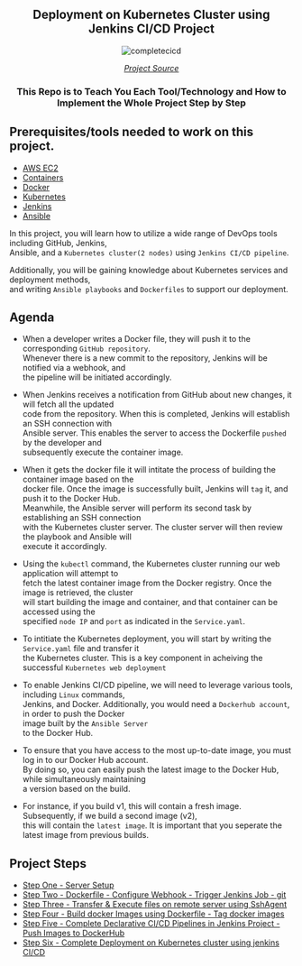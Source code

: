 <div align="center">

## Deployment on Kubernetes Cluster using Jenkins CI/CD Project

![completecicd](https://user-images.githubusercontent.com/109822667/234435363-3324cf3c-f48c-40cb-b389-cc0a6d8546ff.png)

[*Project Source*](https://www.udemy.com/course/valaxy-devops/)

### This Repo is to Teach You Each Tool/Technology and How to Implement the Whole Project Step by Step 

</div>

## Prerequisites/tools needed to work on this project. 
 
- [AWS EC2](https://docs.aws.amazon.com/AWSEC2/latest/UserGuide/concepts.html)
- [Containers](https://www.redhat.com/en/topics/containers/whats-a-linux-container)
- [Docker](https://docs.docker.com/get-started/overview/)
- [Kubernetes](https://kubernetes.io/)
- [Jenkins](https://www.jenkins.io/doc/tutorials/)
- [Ansible](https://docs.ansible.com/ansible/latest/getting_started/index.html)

In this project, you will learn how to utilize a wide range of DevOps tools including GitHub, Jenkins, <br> Ansible, and a `Kubernetes cluster(2 nodes)` using `Jenkins CI/CD pipeline`. <br>

Additionally, you will be gaining knowledge about Kubernetes services and deployment methods, <br> and writing `Ansible playbooks` and `Dockerfiles` to support our deployment.

## Agenda 

 - When a developer writes a Docker file, they will push it to the corresponding `GitHub repository`. <br> Whenever there is a new commit to the repository, Jenkins will be notified via a webhook, and <br> the pipeline will be initiated accordingly.

 - When Jenkins receives a notification from GitHub about new changes, it will fetch all the
  updated <br> code from the repository. When this is completed, Jenkins will establish an SSH connection with <br> Ansible server. This enables the server to access the Dockerfile `pushed` by the developer and <br> subsequently execute  the container image.

 - When it gets the docker file it will intitate the process of building the container image based on the <br> docker file. Once the image is successfully built, Jenkins will
  `tag` it, and push it to the Docker Hub. <br> Meanwhile, the Ansible
  server will perform its second task by establishing an SSH connection <br> with the Kubernetes cluster server. The cluster server will then review the playbook and Ansible will <br> execute it accordingly.

 - Using the `kubectl` command, the Kubernetes cluster running our web application will attempt to <br> fetch the
  latest container image from the Docker registry. Once the image is retrieved, the cluster <br> will start
  building the image and container, and that container can be accessed using the <br> specified `node IP` and `port` as indicated in the `Service.yaml`.
  

 - To intitiate the Kubernetes deployment, you will start by writing the `Service.yaml` file and transfer it <br> the Kubernetes cluster. This is a key component in acheiving the successful `Kubernetes web deployment`

 - To enable Jenkins CI/CD pipeline, we will need to leverage various tools, including `Linux` commands, <br> Jenkins, and Docker. Additionally, you would need a `Dockerhub account`, in order to push the Docker <br> image built by the `Ansible Server` <br> to the Docker Hub.

 - To ensure that you have access to the most up-to-date image, you must log in to our Docker Hub account. <br> By doing so, you can easily push the latest image to the Docker Hub, while simultaneously maintaining <br> a version based on the build.

 - For instance, if you build v1, this will contain a fresh image. Subsequently, if we build a second image (v2), <br> this will contain the `latest image`. It is important that you seperate the latest image from previous builds.<br>

## Project Steps

- [Step One - Server Setup](https://github.com/Krishnamohan-Yerrabilli/Deployment-on-K8s-cluster-using-jenkins-CI-CD/tree/main/Server%20Setup) 
- [Step Two - Dockerfile - Configure Webhook - Trigger Jenkins Job - git](https://github.com/Krishnamohan-Yerrabilli/Deployment-on-K8s-cluster-using-jenkins-CI-CD/tree/main/Dockerfile%20-%20Configure%20Webhook%20-%20Trigger%20Jenkins%20Job%20-%20git) 
- [Step Three - Transfer & Execute files on remote server using SshAgent](https://github.com/Krishnamohan-Yerrabilli/Deployment-on-K8s-cluster-using-jenkins-CI-CD/tree/main/Transfer%20%26%20Execute%20files%20on%20remote%20server%20using%20SshAgent)
- [Step Four - Build docker Images using Dockerfile - Tag docker images](https://github.com/Krishnamohan-Yerrabilli/Deployment-on-K8s-cluster-using-jenkins-CI-CD/tree/main/Build%20docker%20Images%20using%20Dockerfile%20-%20Tag%20docker%20images)
- [Step Five - Complete Declarative CI/CD Pipelines in Jenkins Project - Push Images to DockerHub](https://github.com/Krishnamohan-Yerrabilli/Deployment-on-K8s-cluster-using-jenkins-CI-CD/tree/main/Complete%20Declarative%20CI-CD%20Pipelines%20in%20Jenkins%20Project%20-%20Push%20Images%20to%20DockerHub)
- [Step Six - Complete Deployment on Kubernetes cluster using jenkins CI/CD](https://github.com/Krishnamohan-Yerrabilli/Deployment-on-K8s-cluster-using-jenkins-CI-CD/tree/main/Complete%20Deployment%20on%20Kubernetes%20cluster%20using%20jenkins%20CI-CD)


